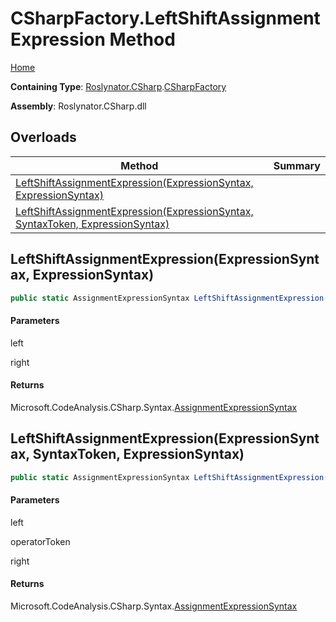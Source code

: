 # CSharpFactory\.LeftShiftAssignmentExpression Method

[Home](../../../../README.md)

**Containing Type**: [Roslynator.CSharp](../../README.md)\.[CSharpFactory](../README.md)

**Assembly**: Roslynator\.CSharp\.dll

## Overloads

| Method | Summary |
| ------ | ------- |
| [LeftShiftAssignmentExpression(ExpressionSyntax, ExpressionSyntax)](#Roslynator_CSharp_CSharpFactory_LeftShiftAssignmentExpression_Microsoft_CodeAnalysis_CSharp_Syntax_ExpressionSyntax_Microsoft_CodeAnalysis_CSharp_Syntax_ExpressionSyntax_) | |
| [LeftShiftAssignmentExpression(ExpressionSyntax, SyntaxToken, ExpressionSyntax)](#Roslynator_CSharp_CSharpFactory_LeftShiftAssignmentExpression_Microsoft_CodeAnalysis_CSharp_Syntax_ExpressionSyntax_Microsoft_CodeAnalysis_SyntaxToken_Microsoft_CodeAnalysis_CSharp_Syntax_ExpressionSyntax_) | |

## LeftShiftAssignmentExpression\(ExpressionSyntax, ExpressionSyntax\)<a name="Roslynator_CSharp_CSharpFactory_LeftShiftAssignmentExpression_Microsoft_CodeAnalysis_CSharp_Syntax_ExpressionSyntax_Microsoft_CodeAnalysis_CSharp_Syntax_ExpressionSyntax_"></a>

```csharp
public static AssignmentExpressionSyntax LeftShiftAssignmentExpression(ExpressionSyntax left, ExpressionSyntax right)
```

#### Parameters

left



right



#### Returns

Microsoft\.CodeAnalysis\.CSharp\.Syntax\.[AssignmentExpressionSyntax](https://docs.microsoft.com/en-us/dotnet/api/microsoft.codeanalysis.csharp.syntax.assignmentexpressionsyntax)

## LeftShiftAssignmentExpression\(ExpressionSyntax, SyntaxToken, ExpressionSyntax\)<a name="Roslynator_CSharp_CSharpFactory_LeftShiftAssignmentExpression_Microsoft_CodeAnalysis_CSharp_Syntax_ExpressionSyntax_Microsoft_CodeAnalysis_SyntaxToken_Microsoft_CodeAnalysis_CSharp_Syntax_ExpressionSyntax_"></a>

```csharp
public static AssignmentExpressionSyntax LeftShiftAssignmentExpression(ExpressionSyntax left, SyntaxToken operatorToken, ExpressionSyntax right)
```

#### Parameters

left



operatorToken



right



#### Returns

Microsoft\.CodeAnalysis\.CSharp\.Syntax\.[AssignmentExpressionSyntax](https://docs.microsoft.com/en-us/dotnet/api/microsoft.codeanalysis.csharp.syntax.assignmentexpressionsyntax)

